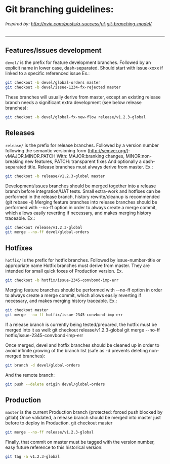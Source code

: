 Git branching guidelines:
=========================
###### Inspired by: http://nvie.com/posts/a-successful-git-branching-model/
---

## Features/Issues development
`devel/` is the prefix for feature development branches.
Followed by an explicit name in lower case, dash-separated.
Should start with issue-xxxx if linked to a specific referenced issue
Ex.:
```bash
git checkout -b devel/global-orders master
git checkout -b devel/issue-1234-fx-rejected master
```
These branches will usually derive from master, except an existing release branch needs a significant extra development (see below release branches):
```bash
git checkout -b devel/global-fx-new-flow release/v1.2.3-global
```

## Releases
`release/`
is the prefix for release branches.
Followed by a version number following the semantic versioning form (http://semver.org/): vMAJOR.MINOR.PATCH
With: MAJOR:branking changes, MINOR:non-breaking new features, PATCH: transparent fixes
And optionally a dash-separated title.
Release branches must always derive from master.
Ex.:
```bash
git checkout -b release/v1.2.3-global master
```
Development/issues branches should be merged together into a release branch before integration/UAT tests.
Small extra-work and hotfixes can be performed in the release branch, history rewrite/cleanup is recommended (git rebase -i)
Merging feature branches into release branches should be performed with --no-ff option in order to always create a merge commit, which allows easily reverting if necessary, and makes merging history traceable.
Ex.:
```bash
git checkout release/v1.2.3-global
git merge --no-ff devel/global-orders
```

## Hotfixes
`hotfix/` is the prefix for hotfix branches.
Followed by issue-number-title or appropriate name
Hotfix branches must derive from master. They are intended for small quick foxes of Production version.
Ex.
```bash
git checkout -b hotfix/issue-2345-convbond-imp-err
```
Merging feature branches should be performed with --no-ff option in order to always create a merge commit, which allows easily reverting if necessary, and makes merging history traceable.
Ex.:
```bash
git checkout master
git merge --no-ff hotfix/issue-2345-convbond-imp-err
```
If a release branch is currently being tested/prepared, the hotfix must be merged into it as well:
git checkout release/v1.2.3-global
git merge --no-ff hotfix/issue-2345-convbond-imp-err
 
Once merged, devel and hotfix branches should be cleaned up in order to avoid infinite growing of the branch list (safe as -d prevents deleting non-merged branches):
```bash
git branch -d devel/global-orders
```
And the remote branch:
```bash
git push --delete origin devel/global-orders
```

## Production
`master` is the current Production branch (protected: forced push blocked by gitlab)
Once validated, a release branch should be merged into master just before to deploy in Production.
git checkout master
```bash
git merge --no-ff release/v1.2.3-global
```
Finally, that commit on master must be tagged with the version number, easy future reference to this historical version:
```bash
git tag -a v1.2.3-global
```
